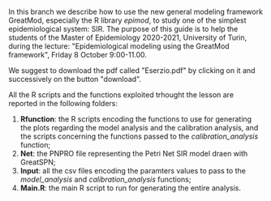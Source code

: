 In this branch we describe how to use the new general modeling framework GreatMod, especially the R library *epimod*,  to  study  one of the simplest
epidemiological  system: SIR. The purpose of this guide is to help the students of the Master of Epidemiology 2020-2021, University of Turin, during the lecture: 
"Epidemiological modeling using the GreatMod framework", Friday 8 October 9:00-11.00.

We suggest to download the pdf called "Eserzio.pdf" by clicking on it and successively on the button "download".

All the R scripts and the functions exploited trhought the lesson are reported in the following folders:

1. **Rfunction**: the R scripts encoding the functions to use for generating the plots regarding the model analysis and the calibration analysis, and the scripts concerning the functions passed to the *calibration_analysis* function;
2. **Net**: the PNPRO file representing the Petri Net SIR model draen with GreatSPN;
3. **Input**: all the csv files encoding the paramters values to pass to the *model_analysis* and *calibration_analysis* functions;
4. **Main.R**: the main R script to run for generating the entire analysis.
